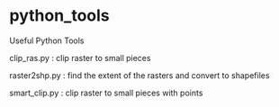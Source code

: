 # python_tools
Useful Python Tools

clip_ras.py : clip raster to small pieces 

raster2shp.py : find the extent of the rasters and convert to shapefiles

smart_clip.py : clip raster to small pieces with points

